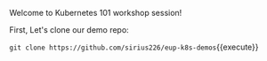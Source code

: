 Welcome to Kubernetes 101 workshop session!

First, Let's clone our demo repo:

`git clone https://github.com/sirius226/eup-k8s-demos`{{execute}}
